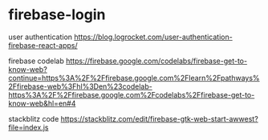 # firebase-login

user authentication
https://blog.logrocket.com/user-authentication-firebase-react-apps/

firebase codelab
https://firebase.google.com/codelabs/firebase-get-to-know-web?continue=https%3A%2F%2Ffirebase.google.com%2Flearn%2Fpathways%2Ffirebase-web%3Fhl%3Den%23codelab-https%3A%2F%2Ffirebase.google.com%2Fcodelabs%2Ffirebase-get-to-know-web&hl=en#4

stackblitz code
https://stackblitz.com/edit/firebase-gtk-web-start-awwest?file=index.js
